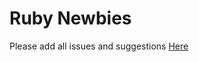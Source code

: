 # Ruby Newbies

Please add all issues and suggestions [Here](https://github.com/rubyfornewbies/website/issues)


